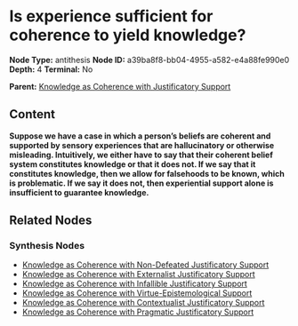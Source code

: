 # Is experience sufficient for coherence to yield knowledge?

**Node Type:** antithesis
**Node ID:** a39ba8f8-bb04-4955-a582-e4a88fe990e0
**Depth:** 4
**Terminal:** No

**Parent:** [Knowledge as Coherence with Justificatory Support](knowledge-as-coherence-with-justificatory-support-synthesis-8b48fbf7-ea00-4a00-b6e2-544a00118a63.md)

## Content

**Suppose we have a case in which a person’s beliefs are coherent and supported by sensory experiences that are hallucinatory or otherwise misleading. Intuitively, we either have to say that their coherent belief system constitutes knowledge or that it does not. If we say that it constitutes knowledge, then we allow for falsehoods to be known, which is problematic. If we say it does not, then experiential support alone is insufficient to guarantee knowledge.**

## Related Nodes

### Synthesis Nodes

- [Knowledge as Coherence with Non-Defeated Justificatory Support](knowledge-as-coherence-with-non-defeated-justificatory-support-synthesis-3d77632f-3d02-4667-ae4a-050c167c0cfa.md)
- [Knowledge as Coherence with Externalist Justificatory Support](knowledge-as-coherence-with-externalist-justificatory-support-synthesis-d0bdd8de-0aa4-4cc8-91f7-26b430b8155c.md)
- [Knowledge as Coherence with Infallible Justificatory Support](knowledge-as-coherence-with-infallible-justificatory-support-synthesis-781de474-47a9-4fea-a4e6-dd038887f52d.md)
- [Knowledge as Coherence with Virtue-Epistemological Support](knowledge-as-coherence-with-virtue-epistemological-support-synthesis-c2993289-1dbe-469a-bde1-d01ceec99608.md)
- [Knowledge as Coherence with Contextualist Justificatory Support](knowledge-as-coherence-with-contextualist-justificatory-support-synthesis-857b851e-f00c-4a45-a0b8-0da66e3d569e.md)
- [Knowledge as Coherence with Pragmatic Justificatory Support](knowledge-as-coherence-with-pragmatic-justificatory-support-synthesis-f18e910f-3589-4328-8c49-8dd9d375ca27.md)
